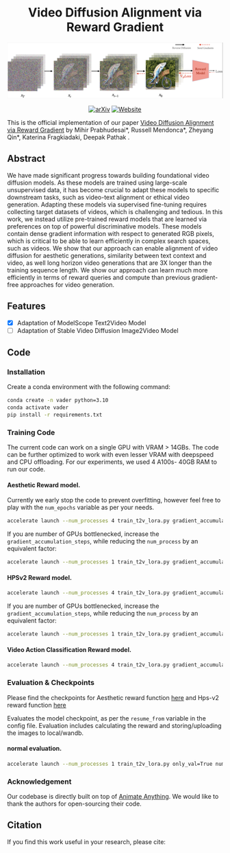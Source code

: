 <div align="center">

<!-- TITLE -->
# **Video Diffusion Alignment via Reward Gradient**
![VADER](assets/vader_method.png)

[![arXiv](https://img.shields.io/badge/cs.LG-)]()
[![Website](https://img.shields.io/badge/🌎-Website-blue.svg)](http://vader-vid.github.io)
</div>

This is the official implementation of our paper [Video Diffusion Alignment via Reward Gradient](https://vader-vid.github.io/) by Mihir Prabhudesai*, Russell Mendonca*, Zheyang Qin*, Katerina Fragkiadaki, Deepak Pathak .


<!-- DESCRIPTION -->
## Abstract
We have made significant progress towards building foundational video diffusion models. As these models are trained using large-scale unsupervised data, it has become crucial to adapt these models to specific downstream tasks, such as video-text alignment or ethical video generation. Adapting these models via supervised fine-tuning requires collecting target datasets of videos, which is challenging and tedious. In this work, we instead utilize pre-trained reward models that are learned via preferences on top of powerful discriminative models. These models contain dense gradient information with respect to generated RGB pixels, which is critical to be able to learn efficiently in complex search spaces, such as videos. We show that our approach can enable alignment of video diffusion for aesthetic generations, similarity between text context and video, as well long horizon video generations that are 3X longer than the training sequence length. We show our approach can learn much more efficiently in terms of reward queries and compute than previous gradient-free approaches for video generation.


## Features
- [x] Adaptation of ModelScope Text2Video Model
- [ ] Adaptation of Stable Video Diffusion Image2Video Model

## Code

### Installation 
Create a conda environment with the following command:
```bash
conda create -n vader python=3.10
conda activate vader
pip install -r requirements.txt
```

### Training Code
The current code can work on a single GPU with VRAM > 14GBs. The code can be further optimized to work with even lesser VRAM with deepspeed and CPU offloading.
For our experiments, we used 4 A100s- 40GB RAM to run our code.

#### Aesthetic Reward model.
Currently we early stop the code to prevent overfitting, however feel free to play with the `num_epochs` variable as per your needs.

```bash
accelerate launch --num_processes 4 train_t2v_lora.py gradient_accumulation_steps=4 prompt_fn=hps_custom reward_fn=aesthetic
```

If you are number of GPUs bottlenecked, increase the  `gradient_accumulation_steps`, while reducing the `num_process` by an equivalent factor:


```bash
accelerate launch --num_processes 1 train_t2v_lora.py gradient_accumulation_steps=16 prompt_fn=hps_custom reward_fn=aesthetic
```

#### HPSv2 Reward model.

```bash
accelerate launch --num_processes 4 train_t2v_lora.py gradient_accumulation_steps=4 prompt_fn=hps_custom reward_fn=hps
```

If you are number of GPUs bottlenecked, increase the  `gradient_accumulation_steps`, while reducing the `num_process` by an equivalent factor:


```bash
accelerate launch --num_processes 1 train_t2v_lora.py gradient_accumulation_steps=16 prompt_fn=hps_custom reward_fn=hps
```

#### Video Action Classification Reward model.


```bash
accelerate launch --num_processes 4 train_t2v_lora.py gradient_accumulation_steps=4 prompt_fn=hps_custom reward_fn=hps
```



### Evaluation & Checkpoints
Please find the checkpoints for Aesthetic reward function [here](https://drive.google.com/file/d/1r7291awe3z37drfKyxLyqcNq6dHl6Egf/view?usp=sharing) and Hps-v2 reward function [here](https://drive.google.com/file/d/1nvSxwxf-OnDrKq4ob-j5islfUSif8lQb/view?usp=sharing)

Evaluates the model checkpoint, as per the `resume_from` variable in the config file.  Evaluation includes calculating the reward and storing/uploading the images to local/wandb.

#### normal evaluation.

```bash
accelerate launch --num_processes 1 train_t2v_lora.py only_val=True num_only_val_itrs=1000 val_batch_size=4 lora_path=media_vis/good-voice-252/checkpoint-592/lora 
```


### Acknowledgement

Our codebase is directly built on top of [Animate Anything](https://github.com/alibaba/animate-anything/). We would like to thank the authors for open-sourcing their code.

## Citation

If you find this work useful in your research, please cite:

```bibtex

```
